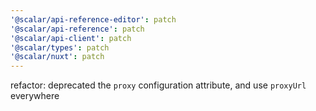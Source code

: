 ```yaml
---
'@scalar/api-reference-editor': patch
'@scalar/api-reference': patch
'@scalar/api-client': patch
'@scalar/types': patch
'@scalar/nuxt': patch
---
```


refactor: deprecated the `proxy` configuration attribute, and use `proxyUrl` everywhere
